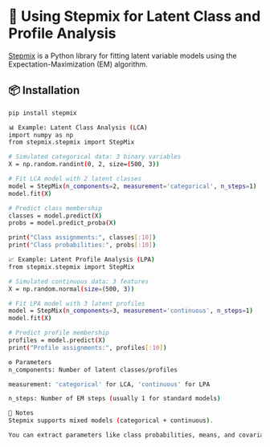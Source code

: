 # 🧪 Using Stepmix for Latent Class and Profile Analysis

[Stepmix](https://github.com/stepmix/stepmix) is a Python library for fitting latent variable models using the Expectation-Maximization (EM) algorithm.

## 📦 Installation

```bash
pip install stepmix

📊 Example: Latent Class Analysis (LCA)
import numpy as np
from stepmix.stepmix import StepMix

# Simulated categorical data: 3 binary variables
X = np.random.randint(0, 2, size=(500, 3))

# Fit LCA model with 2 latent classes
model = StepMix(n_components=2, measurement='categorical', n_steps=1)
model.fit(X)

# Predict class membership
classes = model.predict(X)
probs = model.predict_proba(X)

print("Class assignments:", classes[:10])
print("Class probabilities:", probs[:10])

📈 Example: Latent Profile Analysis (LPA)
from stepmix.stepmix import StepMix

# Simulated continuous data: 3 features
X = np.random.normal(size=(500, 3))

# Fit LPA model with 3 latent profiles
model = StepMix(n_components=3, measurement='continuous', n_steps=1)
model.fit(X)

# Predict profile membership
profiles = model.predict(X)
print("Profile assignments:", profiles[:10])

⚙️ Parameters
n_components: Number of latent classes/profiles

measurement: 'categorical' for LCA, 'continuous' for LPA

n_steps: Number of EM steps (usually 1 for standard models)

📌 Notes
Stepmix supports mixed models (categorical + continuous).

You can extract parameters like class probabilities, means, and covariances for interpretation.
